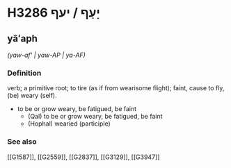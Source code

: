 # H3286 יָעַף / יעף

## yâʻaph

_(yaw-af' | yaw-AP | ya-AF)_

### Definition

verb; a primitive root; to tire (as if from wearisome flight); faint, cause to fly, (be) weary (self).

- to be or grow weary, be fatigued, be faint
    - (Qal) to be or grow weary, be fatigued, be faint
    - (Hophal) wearied (participle)
### See also

[[G1587]], [[G2559]], [[G2837]], [[G3129]], [[G3947]]

